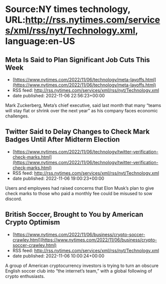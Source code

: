 # Source:NY times technology, URL:http://rss.nytimes.com/services/xml/rss/nyt/Technology.xml, language:en-US

## Meta Is Said to Plan Significant Job Cuts This Week
 - [https://www.nytimes.com/2022/11/06/technology/meta-layoffs.html](https://www.nytimes.com/2022/11/06/technology/meta-layoffs.html)
 - RSS feed: http://rss.nytimes.com/services/xml/rss/nyt/Technology.xml
 - date published: 2022-11-06 22:56:23+00:00

Mark Zuckerberg, Meta’s chief executive, said last month that many “teams will stay flat or shrink over the next year” as his company faces economic challenges.

## Twitter Said to Delay Changes to Check Mark Badges Until After Midterm Election
 - [https://www.nytimes.com/2022/11/06/technology/twitter-verification-check-marks.html](https://www.nytimes.com/2022/11/06/technology/twitter-verification-check-marks.html)
 - RSS feed: http://rss.nytimes.com/services/xml/rss/nyt/Technology.xml
 - date published: 2022-11-06 19:00:23+00:00

Users and employees had raised concerns that Elon Musk’s plan to give check marks to those who paid a monthly fee could be misused to sow discord.

## British Soccer, Brought to You by American Crypto Optimism
 - [https://www.nytimes.com/2022/11/06/business/crypto-soccer-crawley.html](https://www.nytimes.com/2022/11/06/business/crypto-soccer-crawley.html)
 - RSS feed: http://rss.nytimes.com/services/xml/rss/nyt/Technology.xml
 - date published: 2022-11-06 10:00:24+00:00

A group of American cryptocurrency investors is trying to turn an obscure English soccer club into “the internet’s team,” with a global following of crypto enthusiasts.

